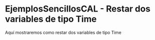 # EjemplosSencillosCAL - Restar dos variables de tipo Time
Aquí mostraremos como restar dos variables de tipo Time
